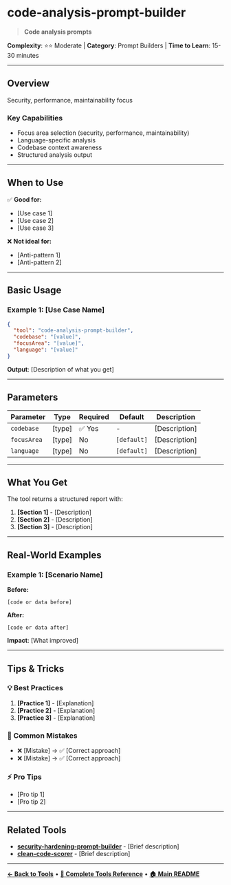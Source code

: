 # code-analysis-prompt-builder

> **Code analysis prompts**

**Complexity**: ⭐⭐ Moderate | **Category**: Prompt Builders | **Time to Learn**: 15-30 minutes

---

## Overview

Security, performance, maintainability focus

### Key Capabilities

- Focus area selection (security, performance, maintainability)
- Language-specific analysis
- Codebase context awareness
- Structured analysis output

---
## When to Use

✅ **Good for:**
- [Use case 1]
- [Use case 2]
- [Use case 3]

❌ **Not ideal for:**
- [Anti-pattern 1]
- [Anti-pattern 2]

---
## Basic Usage

### Example 1: [Use Case Name]

```json
{
  "tool": "code-analysis-prompt-builder",
  "codebase": "[value]",
  "focusArea": "[value]",
  "language": "[value]"
}
```

**Output**: [Description of what you get]

---
## Parameters

| Parameter | Type | Required | Default | Description |
|-----------|------|----------|---------|-------------|
| `codebase` | [type] | ✅ Yes | - | [Description] |
| `focusArea` | [type] | No | `[default]` | [Description] |
| `language` | [type] | No | `[default]` | [Description] |

---
## What You Get

The tool returns a structured report with:

1. **[Section 1]** - [Description]
2. **[Section 2]** - [Description]
3. **[Section 3]** - [Description]

---
## Real-World Examples

### Example 1: [Scenario Name]

**Before:**
```[language]
[code or data before]
```

**After:**
```[language]
[code or data after]
```

**Impact**: [What improved]

---
## Tips & Tricks

### 💡 Best Practices

1. **[Practice 1]** - [Explanation]
2. **[Practice 2]** - [Explanation]
3. **[Practice 3]** - [Explanation]

### 🚫 Common Mistakes

- ❌ [Mistake] → ✅ [Correct approach]
- ❌ [Mistake] → ✅ [Correct approach]

### ⚡ Pro Tips

- [Pro tip 1]
- [Pro tip 2]

---
## Related Tools

- **[security-hardening-prompt-builder](./security-hardening-prompt-builder.md)** - [Brief description]
- **[clean-code-scorer](./clean-code-scorer.md)** - [Brief description]

---
**[← Back to Tools](../README.md)** • **[📖 Complete Tools Reference](../../TOOLS_REFERENCE.md)** • **[🏠 Main README](../../../README.md)**
